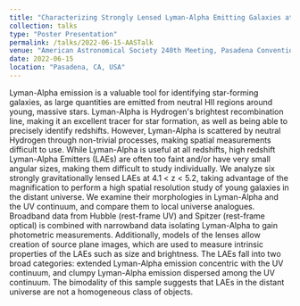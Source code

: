 ```yaml
---
title: "Characterizing Strongly Lensed Lyman-Alpha Emitting Galaxies at z > 4"
collection: talks
type: "Poster Presentation"
permalink: /talks/2022-06-15-AASTalk
venue: "American Astronomical Society 240th Meeting, Pasadena Convention Center"
date: 2022-06-15
location: "Pasadena, CA, USA"
---
```

Lyman-Alpha emission is a valuable tool for identifying star-forming galaxies, as large quantities are emitted from neutral HII regions around young, massive stars. Lyman-Alpha is Hydrogen's brightest recombination line, making it an excellent tracer for star formation, as well as being able to precisely identify redshifts. However, Lyman-Alpha is scattered by neutral Hydrogen through non-trivial processes, making spatial measurements difficult to use. While Lyman-Alpha is useful at all redshifts, high redshift Lyman-Alpha Emitters (LAEs) are often too faint and/or have very small angular sizes, making them difficult to study individually. We analyze six strongly gravitationally lensed LAEs at 4.1 < z < 5.2, taking advantage of the magnification to perform a high spatial resolution study of young galaxies in the distant universe. We examine their morphologies in Lyman-Alpha and the UV continuum, and compare them to local universe analogues. Broadband data from Hubble (rest-frame UV) and Spitzer (rest-frame optical) is combined with narrowband data isolating Lyman-Alpha to gain photometric measurements. Additionally, models of the lenses allow creation of source plane images, which are used to measure intrinsic properties of the LAEs such as size and brightness. The LAEs fall into two broad categories: extended Lyman-Alpha emission concentric with the UV continuum, and clumpy Lyman-Alpha emission dispersed among the UV continuum. The bimodality of this sample suggests that LAEs in the distant universe are not a homogeneous class of objects. 
